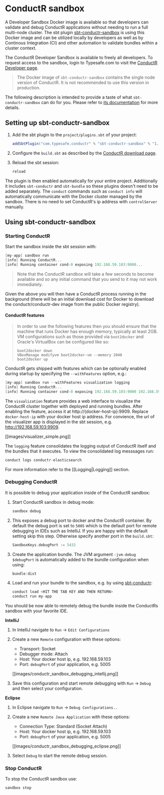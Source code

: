 # ConductR sandbox

A Developer Sandbox Docker image is available so that developers can validate and debug ConductR applications without needing to run a full multi-node cluster. The sbt plugin [sbt-conductr-sandbox](https://github.com/typesafehub/sbt-conductr-sandbox) is using this Docker image and can be utilized locally by developers as well as by Continous Integration (CI) and other automation to validate bundles within a cluster context.

The ConductR Developer Sandbox is available to freely all developers. To request access to the sandbox, login to Typesafe.com to visit the [ConductR Developer page](https://www.typesafe.com/product/conductr/developer).

> The Docker image of `sbt-conductr-sandbox` contains the single node version of ConductR. It is not recommended to use this version in production.

The following description is intended to provide a taste of what `sbt-conductr-sandbox` can do for you. Please refer to [its documentation](https://github.com/typesafehub/sbt-conductr-sandbox) for more details.

## Setting up sbt-conductr-sandbox

1. Add the sbt plugin to the `project/plugins.sbt` of your project:

    ```scala
    addSbtPlugin("com.typesafe.conductr" % "sbt-conductr-sandbox" % "1.2.1")
    ```
2. Configure the `build.sbt` as described by the [ConductR download page](https://www.typesafe.com/product/conductr/developer).

3. Reload the sbt session:

    ```scala
    reload
    ```    

The plugin is then enabled automatically for your entire project. Additionally it includes `sbt-conductr` and `sbt-bundle` so these plugins doesn't need to be added separately. The `conduct` commands such as `conduct info` will automatically communicate with the Docker cluster managed by the sandbox. There is no need to set ConductR's ip address with `controlServer` manually.

## Using sbt-conductr-sandbox

### Starting ConductR

Start the sandbox inside the sbt session with:

```scala
[my-app] sandbox run
[info] Running ConductR...
[info] Running container cond-0 exposing 192.168.59.103:9000...
```

> Note that the ConductR sandbox will take a few seconds to become available and so any initial command that you send to it may not work immediately.

Given the above you will then have a ConductR process running in the background (there will be an initial download cost for Docker to download the conductr/conductr-dev image from the public Docker registry).

#### ConductR features

> In order to use the following features then you should ensure that the machine that runs Docker has enough memory, typically at least 2GB. VM configurations such as those provided via `boot2docker` and Oracle's VirtualBox can be configured like so:
>
>     boot2docker down
>     VBoxManage modifyvm boot2docker-vm --memory 2048
>     boot2docker up

ConductR gets shipped with features which can be optionally enabled during startup by specifying the `--withFeatures` option, e.g.:
    
```scala
[my-app] sandbox run --withFeatures visualization logging
[info] Running ConductR...
[info] Running container cond-0 exposing 192.168.59.103:9000 192.168.59.103:9909...
```

The `visualization` feature provides a web interface to visualize the ConductR cluster together with deployed and running bundles. After enabling the feature, access it at http://{docker-host-ip}:9909. Replace `docker-host-ip` with your docker host ip address. For convience, the url of the visualizer app is displayed in the sbt session, e.g. http://192.168.59.103:9909.

[[images/visualizer_simple.png]]

The `logging` feature consolidates the logging output of ConductR itself and the bundles that it executes. To view the consolidated log messsages run:

```scala
conduct logs conductr-elasticsearch
```

For more information refer to the [[Logging|Logging]] section.

### Debugging ConductR

It is possible to debug your application inside of the ConductR sandbox:

1. Start ConductR sandbox in debug mode:

    ```scala
    sandbox debug
    ```
2. This exposes a debug port to docker and the ConductR container. By default the debug port is set to `5005` which is the default port for remote debugging in IDEs such as IntelliJ. If you are happy with the default setting skip this step. Otherwise specify another port in the `build.sbt`:

    ```scala
    SandboxKeys.debugPort := 5432
    ```    
3. Create the application bundle. The JVM argument `-jvm-debug $debugPort` is automatically added to the bundle configuration when using:

    ```scala
    bundle:dist
    ```
4. Load and run your bundle to the sandbox, e.g. by using [sbt-conductr](https://github.com/sbt/sbt-conductr):

    ```scala
    conduct load <HIT THE TAB KEY AND THEN RETURN>
    conduct run my-app
    ```

You should be now able to remotely debug the bundle inside the ConductRs sandbox with your favorite IDE.

**IntelliJ**

1. In IntelliJ navigate to `Run` -> `Edit Configurations`
2. Create a new `Remote` configuration with these options:
    - Transport: Socket
    - Debugger mode: Attach
    - Host: Your docker host ip, e.g. 192.168.59.103
    - Port: `debugPort` of your application, e.g. 5005

    [[images/conductr_sandbox_debugging_intellij.png]]
3. Save this configuration and start remote debugging with `Run` -> `Debug` and then select your configuration.

**Eclipse**

1. In Eclipse navigate to `Run` -> `Debug Configurations..`
2. Create a new `Remote Java Application` with these options:
    - Connection Type: Standard (Socket Attach)
    - Host: Your docker host ip, e.g. 192.168.59.103
    - Port: `debugPort` of your application, e.g. 5005

    [[images/conductr_sandbox_debugging_eclipse.png]]
3. Select `Debug` to start the remote debug session.

### Stop ConductR

To stop the ConductR sandbox use:

```scala
sandbox stop
```